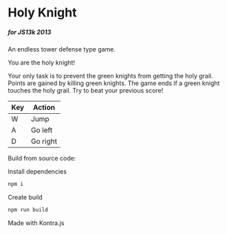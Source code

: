 # Holy Knight
##### for JS13k 2013

An endless tower defense type game.

You are the holy knight!

Your only task is to prevent the green knights from getting the holy grail. Points are gained by killing green knights. The game ends if a green knight touches the holy grail. Try to beat your previous score!


| Key | Action |
| ------ | ------ |
| W | Jump |
| A | Go left |
| D | Go right


Build from source code:

Install dependencies

```sh
npm i

```

Create build

```sh
npm run build
```

Made with Kontra.js
